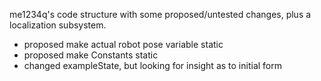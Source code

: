 me1234q's code structure with some proposed/untested changes, plus a localization subsystem.

- proposed make actual robot pose variable static
- proposed make Constants static
- changed exampleState, but looking for insight as to initial form
